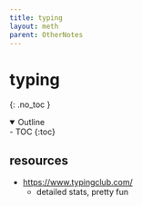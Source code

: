 ```yaml
---
title: typing
layout: meth
parent: OtherNotes
---
```

# typing
{: .no_toc }

<details open markdown="block">
  <summary>
    Outline
  </summary>
- TOC
{:toc}
</details>

## resources
- https://www.typingclub.com/
	- detailed stats, pretty fun